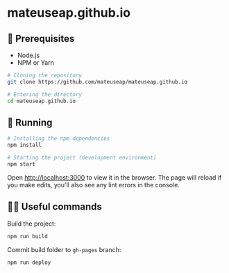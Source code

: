 # mateuseap.github.io

## 🔧 Prerequisites

- Node.js
- NPM or Yarn

```bash
# Cloning the repository
git clone https://github.com/mateuseap/mateuseap.github.io

# Entering the directory
cd mateuseap.github.io
```

## 🚀 Running

```bash
# Installing the npm dependencies
npm install

# Starting the project (development environment)
npm start
```

Open [http://localhost:3000](http://localhost:3000) to view it in the browser. The page will reload if you make edits, you'll also see any lint errors in the console.

## 🧙‍♂️ Useful commands

Build the project:

```bash
npm run build
```

Commit build folder to ``gh-pages`` branch:

```bash
npm run deploy
```
